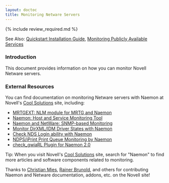 ```yaml
---
layout: doctoc
title: Monitoring Netware Servers
---
```


{% include review_required.md %}


<span class="glyphicon glyphicon-arrow-right"></span> See Also: <a href="quickstart.html">Quickstart Installation Guide</a>, <a href="monitoring-publicservices.html">Monitoring Publicly Available Services</a>

### Introduction

This document provides information on how you can monitor Novell Netware servers.

### External Resources

You can find documentation on monitoring Netware servers with Naemon at Novell's <a href="http://www.novell.com/coolsolutions/">Cool Solutions</a> site, including:

<ul>
<li><a href="http://developer.novell.com/wiki/index.php/MRTGEXT">MRTGEXT: NLM module for MRTG and Naemon</a></li>
<li><a href="http://www.novell.com/coolsolutions/feature/16723.html">Naemon: Host and Service Monitoring Tool</a></li>
<li><a href="http://www.novell.com/coolsolutions/appnote/17494.html">Naemon and NetWare: SNMP-based Monitoring</a></li>
<li><a href="http://www.novell.com/coolsolutions/tools/17255.html">Monitor DirXML/IDM Driver States with Naemon</a></li>
<li><a href="http://www.novell.com/coolsolutions/tools/17038.html">Check NDS Login ability with Naemon</a></li>
<li><a href="http://www.novell.com/coolsolutions/tools/17580.html">NDPS/iPrint Print Queue Monitoring by Naemon</a></li>
<li><a href="http://www.novell.com/coolsolutions/tools/16935.html">check_gwiaRL Plugin for Naemon 2.0</a></li>
</ul>

<span class="glyphicon glyphicon-thumbs-up"></span> Tip: When you visit Novell's <a href="http://www.novell.com/coolsolutions/">Cool Solutions</a> site, search for "Naemon" to find more articles and software components related to monitoring.

Thanks to <a href="http://www.novell.com/coolsolutions/author/1301.html">Christian Mies</a>, <a href="http://www.novell.com/coolsolutions/author/1525.html">Rainer Brunold</a>, and others for contributing Naemon and Netware documentation, addons, etc. on the Novell site!
